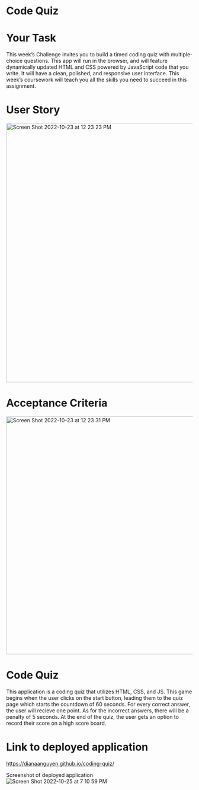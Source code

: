 # Code Quiz

# Your Task
This week’s Challenge invites you to build a timed coding quiz with multiple-choice questions. This app will run in the browser, and will feature dynamically updated HTML and CSS powered by JavaScript code that you write. It will have a clean, polished, and responsive user interface. This week’s coursework will teach you all the skills you need to succeed in this assignment.

# User Story
<img width="699" alt="Screen Shot 2022-10-23 at 12 23 23 PM" src="https://user-images.githubusercontent.com/111664734/197917445-d6d846e8-f947-4075-9def-8bd9b14750f6.png">

# Acceptance Criteria 
<img width="642" alt="Screen Shot 2022-10-23 at 12 23 31 PM" src="https://user-images.githubusercontent.com/111664734/197917455-7eb75222-760e-4aef-912b-c26f59aa6c11.png">

# Code Quiz
This application is a coding quiz that utilizes HTML, CSS, and JS. This game begins when the user clicks on the start button, leading them to the quiz page which starts the countdown of 60 seconds. For every correct answer, the user will recieve one point. As for the incorrect answers, there will be a penalty of 5 seconds. At the end of the quiz, the user gets an option to record their score on a high score board.

# Link to deployed application
https://dianaanguyen.github.io/coding-quiz/

Screenshot of deployed application
![Screen Shot 2022-10-25 at 7 10 59 PM](https://user-images.githubusercontent.com/111664734/197918070-81c2ac3b-4e4c-450a-a95a-1a3331e98019.png)
